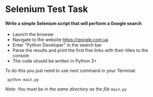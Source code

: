 # Selenium Test Task

#### Write a simple Selenium script that will perform a Google search

* Launch the browser
* Navigate to the website https://google.com.ua
* Enter "Python Developer" in the search bar
* Parse the results and print the first five links with their titles to the console
* The code should be written in Python 3+


To do this you just need to use next command in your Terminal:

` python main.py`

_Note: You must be in the same directory as the file `main.py`_